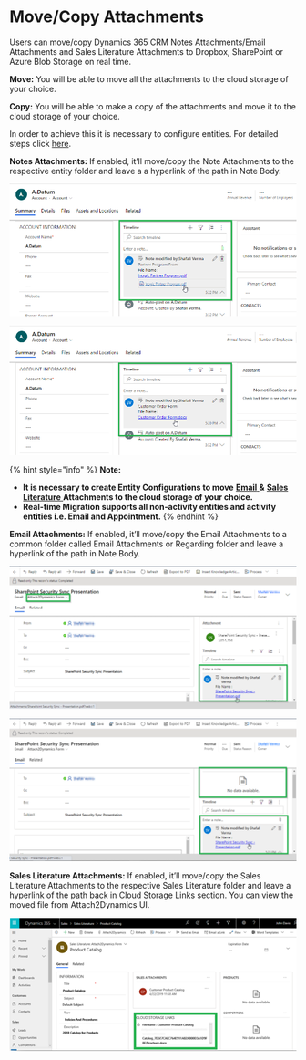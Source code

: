 # Move/Copy Attachments

Users can move/copy Dynamics 365 CRM Notes Attachments/Email Attachments and Sales Literature Attachments to Dropbox, SharePoint or Azure Blob Storage on real time.

**Move:** You will be able to move all the attachments to the cloud storage of your choice.

**Copy:** You will be able to make a copy of the attachments and move it to the cloud storage of your choice.&#x20;

In order to achieve this it is necessary to configure entities. For detailed steps click [here](https://docs.inogic.com/attach2dynamics/configuration/entity-configuration).

**Notes Attachments:** If enabled, it’ll move/copy the Note Attachments to the respective entity folder and leave a a hyperlink of the path in Note Body.

![Copy Note Attachment](../../.gitbook/assets/NotesCopyScreenshot.png)

![Move Note Attachment](<../../.gitbook/assets/NotesMoveScreenshot (1).png>)

{% hint style="info" %}
**Note:**

* **It is necessary to create Entity Configurations to move** [**Email** ](https://docs.inogic.com/attach2dynamics/configuration/entity-configuration#email-attachments)**&** [**Sales Literature** ](https://docs.inogic.com/attach2dynamics/configuration/entity-configuration#sales-literature-attachments)**Attachments to the cloud storage of your choice.**
* **Real-time Migration supports all non-activity entities and activity entities i.e. Email and Appointment.**
{% endhint %}

**Email Attachments:** If enabled, it’ll move/copy the Email Attachments to a common folder called Email Attachments or Regarding folder and leave a hyperlink of the path in Note Body.

![Copy Email Attachment](../../.gitbook/assets/EmailCopy.png)

![Move Email Attachment](../../.gitbook/assets/EmailMove.png)

**Sales Literature Attachments:** If enabled, it’ll move/copy the Sales Literature Attachments to the respective Sales Literature folder and leave a hyperlink of the path back in Cloud Storage Links section. You can view the moved file from Attach2Dynamics UI.

![](<../../.gitbook/assets/Sales Lit.png>)

